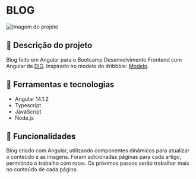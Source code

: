 # BLOG #

![Imagem do projeto](image.png)

## 📝 Descrição do projeto ##

Blog feito em Angular para o Bootcamp Desenvolvimento Frontend com Angular da [DIO](https://web.dio.me/track/coding-future-banco-pan-desenvolvimento-frontend-com-angular).
Inspirado no modelo do dribbble: [Modelo](https://dribbble.com/shots/18089191-Blog-Layout).

## 🔧 Ferramentas e tecnologias ##

* Angular 14.1.2
* Typescript
* JavaScript
* Node.js

## 📌 Funcionalidades ##

Blog criado com Angular, utilizando componentes dinâmicos para atualizar o conteúdo e as imagens. Foram adicionadas páginas para cada artigo, permitindo o trabalho com rotas. Os próximos passos serão trabalhar mais no conteúdo de cada página.



